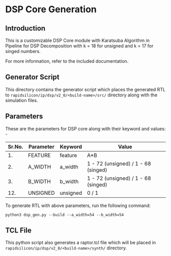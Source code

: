 # DSP Core Generation 
## Introduction

This is a customizable DSP Core module with Karatsuba Algorithm in Pipeline for DSP Decomposition with k = 18 for unsigned and k = 17 for singed numbers.

For more information, refer to the included documentation.

## Generator Script
This directory contains the generator script which places the generated RTL to `rapidsilicon/ip/dsp/v2_0/<build-name>/src/` directory along with the simulation files.

## Parameters
These are the parameters for DSP core along with their keyword and values: -

| Sr.No. |      Parameter             |       Keyword              |    Value                          |
|--------|----------------------------|----------------------------|-----------------------------------|
|   1.   |   FEATURE                  |     feature                |        A\*B                       |
|   2.   |   A_WIDTH                  |     a_width                |1 - 72 (unsigned) / 1 - 68 (singed)|
|   3.   |   B_WIDTH                  |     b_width                |1 - 72 (unsigned) / 1 - 68 (singed)|
|   12.  |   UNSIGNED                 |     unsigned               |        0 / 1                      |

To generate RTL with above parameters, run the following command:
```
python3 dsp_gen.py --build --a_width=54 --b_width=54
```

## TCL File

This python script also generates a raptor.tcl file which will be placed in `rapidsilicon/ip/dsp/v2_0/<build-name>/synth/` directory.

